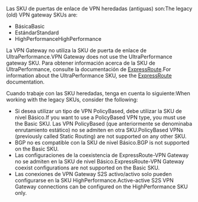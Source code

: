 <span data-ttu-id="c1044-101">Las SKU de puertas de enlace de VPN heredadas (antiguas) son:</span><span class="sxs-lookup"><span data-stu-id="c1044-101">The legacy (old) VPN gateway SKUs are:</span></span>

* <span data-ttu-id="c1044-102">Básica</span><span class="sxs-lookup"><span data-stu-id="c1044-102">Basic</span></span>
* <span data-ttu-id="c1044-103">Estándar</span><span class="sxs-lookup"><span data-stu-id="c1044-103">Standard</span></span>
* <span data-ttu-id="c1044-104">HighPerformance</span><span class="sxs-lookup"><span data-stu-id="c1044-104">HighPerformance</span></span>

<span data-ttu-id="c1044-105">La VPN Gateway no utiliza la SKU de puerta de enlace de UltraPerformance.</span><span class="sxs-lookup"><span data-stu-id="c1044-105">VPN Gateway does not use the UltraPerformance gateway SKU.</span></span> <span data-ttu-id="c1044-106">Para obtener información acerca de la SKU de UltraPerformance, consulte la documentación de [ExpressRoute](../articles/expressroute/expressroute-about-virtual-network-gateways.md).</span><span class="sxs-lookup"><span data-stu-id="c1044-106">For information about the UltraPerformance SKU, see the [ExpressRoute](../articles/expressroute/expressroute-about-virtual-network-gateways.md) documentation.</span></span>

<span data-ttu-id="c1044-107">Cuando trabaje con las SKU heredadas, tenga en cuenta lo siguiente:</span><span class="sxs-lookup"><span data-stu-id="c1044-107">When working with the legacy SKUs, consider the following:</span></span>

* <span data-ttu-id="c1044-108">Si desea utilizar un tipo de VPN PolicyBased, debe utilizar la SKU de nivel Básico.</span><span class="sxs-lookup"><span data-stu-id="c1044-108">If you want to use a PolicyBased VPN type, you must use the Basic SKU.</span></span> <span data-ttu-id="c1044-109">Las VPN PolicyBased (que anteriormente se denominaba enrutamiento estático) no se admiten en otra SKU.</span><span class="sxs-lookup"><span data-stu-id="c1044-109">PolicyBased VPNs (previously called Static Routing) are not supported on any other SKU.</span></span>
* <span data-ttu-id="c1044-110">BGP no es compatible con la SKU de nivel Básico.</span><span class="sxs-lookup"><span data-stu-id="c1044-110">BGP is not supported on the Basic SKU.</span></span>
* <span data-ttu-id="c1044-111">Las configuraciones de la coexistencia de ExpressRoute-VPN Gateway no se admiten en la SKU de nivel Básico.</span><span class="sxs-lookup"><span data-stu-id="c1044-111">ExpressRoute-VPN Gateway coexist configurations are not supported on the Basic SKU.</span></span>
* <span data-ttu-id="c1044-112">Las conexiones de VPN Gateway S2S activo/activo solo pueden configurarse en la SKU HighPerformance.</span><span class="sxs-lookup"><span data-stu-id="c1044-112">Active-active S2S VPN Gateway connections can be configured on the HighPerformance SKU only.</span></span>